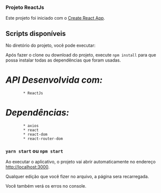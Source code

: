 ### **Projeto ReactJs**


Este projeto foi iniciado com o [Create React App](https://github.com/facebook/create-react-app).

## Scripts disponíveis

No diretório do projeto, você pode executar:

Após fazer o clone ou download do projeto, execute `npm install` para que possa instalar todas as dependências que foram usadas.

# *API Desenvolvida com:*<br />
            * ReactJs

# *Dependências:*<br />
            * axios
            * react
            * react-dom
            * react-router-dom

### `yarn start` ou `npm start`

Ao executar o aplicativo, o projeto vai abrir automaticamente no endereço [http://localhost:3000](http://localhost:3000).

Qualquer edição que você fizer no arquivo, a página sera recarregada.<br />

Você também verá os erros no console.

